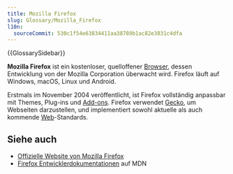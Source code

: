 ```yaml
---
title: Mozilla Firefox
slug: Glossary/Mozilla_Firefox
l10n:
  sourceCommit: 530c1f54e63834411aa38789b1ac82e3831c4dfa
---
```


{{GlossarySidebar}}

**Mozilla Firefox** ist ein kostenloser, quelloffener [Browser](/de/docs/Glossary/browser), dessen Entwicklung von der Mozilla Corporation überwacht wird. Firefox läuft auf Windows, macOS, Linux und Android.

Erstmals im November 2004 veröffentlicht, ist Firefox vollständig anpassbar mit Themes, Plug-ins und [Add-ons](/de/docs/Mozilla/Add-ons). Firefox verwendet [Gecko](/de/docs/Glossary/Gecko), um Webseiten darzustellen, und implementiert sowohl aktuelle als auch kommende [Web](/de/docs/Glossary/world_wide_web)-Standards.

## Siehe auch

- [Offizielle Website von Mozilla Firefox](https://www.mozilla.org/en-US/firefox/)
- [Firefox Entwicklerdokumentationen](/de/docs/Mozilla/Firefox) auf MDN
